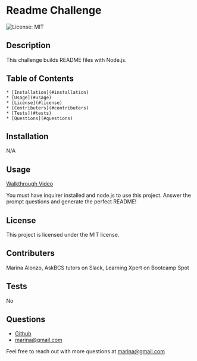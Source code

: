 # Readme Challenge

  ![License: MIT](https://img.shields.io/badge/License-MIT-yellow.svg)

  ## Description

   This challenge builds README files with Node.js.

   ## Table of Contents

    * [Installation](#installation)
    * [Usage](#usage)
    * [License](#license)
    * [Contributers](#contributers)
    * [Tests](#tests)
    * [Questions](#questions)

   ## Installation

   N/A

   ## Usage

   [Walkthrough Video](assets/Node-Challenge-Video.mp4)

   You must have inquirer installed and node.js to use this project. Answer the prompt questions and generate the perfect README!

   ## License

   This project is licensed under the MIT license.

   ## Contributers

   Marina Alonzo, AskBCS tutors on Slack, Learning Xpert on Bootcamp Spot

   ## Tests

   No

   ## Questions

   * [Github](www.github.com/MarinaA01)
   * marina@gmail.com

   Feel free to reach out with more questions at marina@gmail.com

